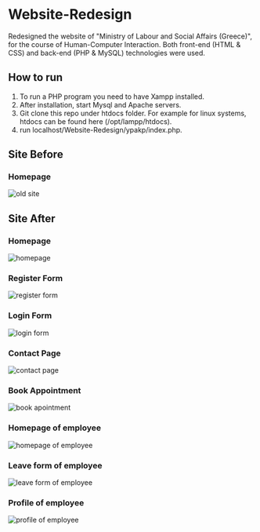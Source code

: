 # Website-Redesign
Redesigned the website of "Ministry of Labour and Social Affairs (Greece)", for the course of Human-Computer Interaction. Both front-end (HTML &amp; CSS) and back-end (PHP &amp; MySQL) technologies were used.

## How to run
1. To run a PHP program you need to have Xampp installed. 
2. After installation, start Mysql and Apache servers. 
3. Git clone this repo under htdocs folder. For example for linux systems, htdocs can be found here (/opt/lampp/htdocs).
4. run localhost/Website-Redesign/ypakp/index.php.

## Site Before

### Homepage

![old site](https://i.ibb.co/g3gJ3Qp/site-before.png)
<br>

## Site After

### Homepage

![homepage](https://i.ibb.co/4KhFmmN/home.png)
<br>

### Register Form

![register form](https://i.ibb.co/GC1CXCb/register.png)
<br>

### Login Form

![login form](https://i.ibb.co/p18PdXM/login.png)
<br>

### Contact Page

![contact page](https://i.ibb.co/xsZCghg/contact.png)
<br>

### Book Appointment

![book apointment](https://i.ibb.co/ZzJfbGC/book-appointment.png)
<br>

### Homepage of employee

![homepage of employee](https://i.ibb.co/VQT3XnF/employer.png)
<br>

### Leave form of employee

![leave form of employee](https://i.ibb.co/3WjzGbt/leave-form.png)
<br>

### Profile of employee

![profile of employee](https://i.ibb.co/p1KNPkj/profile.png)
